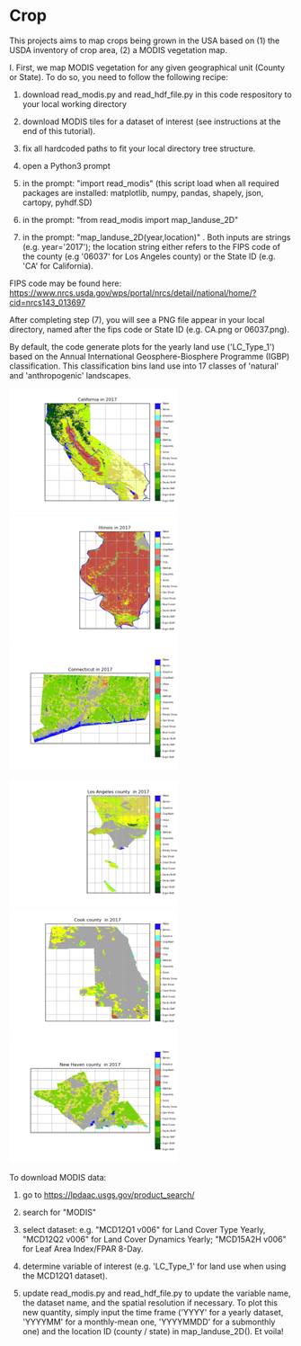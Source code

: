 # Crop 

This projects aims to map crops being grown in the USA based on (1) the USDA inventory of crop area, (2) a MODIS vegetation map. 

I.  First, we map MODIS vegetation for any given geographical unit (County or State). To do so, you need to follow the following recipe:

1. download read_modis.py and read_hdf_file.py in this code respository to your local working directory

2. download MODIS tiles for a dataset of interest (see instructions at the end of this tutorial). 

3. fix all hardcoded paths to fit your local directory tree structure. 

4. open a Python3 prompt

5. in the prompt: "import read_modis" (this script load when all required packages are installed: matplotlib, numpy, pandas, shapely, json, cartopy, pyhdf.SD)

6. in the prompt: "from read_modis import map_landuse_2D"

7. in the prompt: "map_landuse_2D(year,location)" . Both inputs are strings (e.g. year='2017'); the location string either refers to the FIPS code of the county (e.g '06037' for Los Angeles county) or the State ID (e.g. 'CA' for California).  

FIPS code may be found here: https://www.nrcs.usda.gov/wps/portal/nrcs/detail/national/home/?cid=nrcs143_013697

After completing step (7), you will see a PNG file appear in your local directory, named after the fips code or State ID (e.g. CA.png or 06037.png). 

By default, the code generate plots for the yearly land use ('LC_Type_1') based on the Annual International Geosphere-Biosphere Programme (IGBP) classification. This classification bins land use into 17 classes of 'natural' and 'anthropogenic' landscapes.


<img src="https://github.com/xlevine/Crop/blob/master/plots/CA.png" width="300"><img src="https://github.com/xlevine/Crop/blob/master/plots/IL.png" width="300"><img src="https://github.com/xlevine/Crop/blob/master/plots/CT.png" width="300">

<img src="https://github.com/xlevine/Crop/blob/master/plots/06037.png" width="300"><img src="https://github.com/xlevine/Crop/blob/master/plots/17031.png" width="300"><img src="https://github.com/xlevine/Crop/blob/master/plots/09009.png" width="300">

To download MODIS data: 

1. go to https://lpdaac.usgs.gov/product_search/

2. search for "MODIS"

3. select dataset: e.g. "MCD12Q1 v006" for Land Cover Type Yearly, "MCD12Q2 v006" for Land Cover Dynamics Yearly; "MCD15A2H v006" for Leaf Area Index/FPAR 8-Day.

4. determine variable of interest (e.g. 'LC_Type_1' for land use when using the MCD12Q1 dataset). 

5. update read_modis.py and read_hdf_file.py to update the variable name, the dataset name, and the spatial resolution if necessary. To plot this new quantity, simply input the time frame ('YYYY' for a yearly dataset, 'YYYYMM' for a monthly-mean one, 'YYYYMMDD' for a submonthly one) and the location ID (county / state) in map_landuse_2D(). Et voila!
